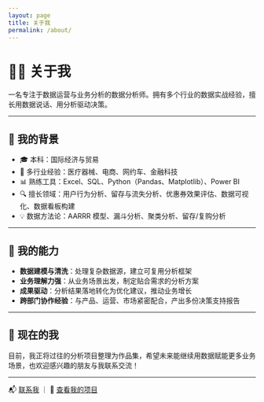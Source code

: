 ```yaml
---
layout: page
title: 关于我
permalink: /about/
---
```


# 👩‍💻 关于我

一名专注于数据运营与业务分析的数据分析师。拥有多个行业的数据实战经验，擅长用数据说话、用分析驱动决策。

---

## 🧭 我的背景

- 🎓 本科：国际经济与贸易  
- 🧩 多行业经验：医疗器械、电商、网约车、金融科技  
- 📊 熟练工具：Excel、SQL、Python（Pandas、Matplotlib）、Power BI  
- 🔍 擅长领域：用户行为分析、留存与流失分析、优惠券效果评估、数据可视化、数据看板构建  
- 💡 数据方法论：AARRR 模型、漏斗分析、聚类分析、留存/复购分析

---

## 🔧 我的能力

- **数据建模与清洗**：处理复杂数据源，建立可复用分析框架  
- **业务理解力强**：从业务场景出发，制定贴合需求的分析方案  
- **成果驱动**：分析结果落地转化为优化建议，推动业务增长  
- **跨部门协作经验**：与产品、运营、市场紧密配合，产出多份决策支持报告  

---

## 🌱 现在的我

目前，我正将过往的分析项目整理为作品集，希望未来能继续用数据赋能更多业务场景，也欢迎感兴趣的朋友与我联系交流！

---

📬 [联系我](/contact/) ｜ 📁 [查看我的项目](/projects/)
